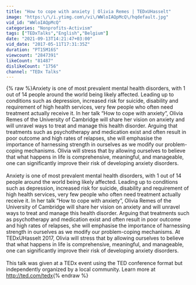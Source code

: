 ```yaml
---
title: "How to cope with anxiety | Olivia Remes | TEDxUHasselt"
image: "https:\/\/i.ytimg.com\/vi\/WWloIAQpMcQ\/hqdefault.jpg"
vid_id: "WWloIAQpMcQ"
categories: "Nonprofits-Activism"
tags: ["TEDxTalks","English","Belgium"]
date: "2021-09-13T14:21:47+03:00"
vid_date: "2017-05-11T17:31:35Z"
duration: "PT15M16S"
viewcount: "2847391"
likeCount: "81487"
dislikeCount: "1756"
channel: "TEDx Talks"
---
```

{% raw %}Anxiety is one of most prevalent mental health disorders, with 1 out of 14 people around the world being likely affected. Leading up to conditions such as depression, increased risk for suicide, disability and requirement of high health services, very few people who often need treatment actually receive it. In her talk “How to cope with anxiety”, Olivia Remes of the University of Cambridge will share her vision on anxiety and will unravel ways to treat and manage this health disorder. Arguing that treatments such as psychotherapy and medication exist and often result in poor outcome and high rates of relapses, she will emphasise the importance of harnessing strength in ourselves as we modify our problem-coping mechanisms. Olivia will stress that by allowing ourselves to believe that what happens in life is comprehensive, meaningful, and manageable, one can significantly improve their risk of developing anxiety disorders. <br /><br />Anxiety is one of most prevalent mental health disorders, with 1 out of 14 people around the world being likely affected. Leading up to conditions such as depression, increased risk for suicide, disability and requirement of high health services, very few people who often need treatment actually receive it. In her talk “How to cope with anxiety”, Olivia Remes of the University of Cambridge will share her vision on anxiety and will unravel ways to treat and manage this health disorder. Arguing that treatments such as psychotherapy and medication exist and often result in poor outcome and high rates of relapses, she will emphasise the importance of harnessing strength in ourselves as we modify our problem-coping mechanisms. At TEDxUHasselt 2017, Olivia will stress that by allowing ourselves to believe that what happens in life is comprehensive, meaningful, and manageable, one can significantly improve their risk of developing anxiety disorders. <br /><br />This talk was given at a TEDx event using the TED conference format but independently organized by a local community. Learn more at <a rel="nofollow" target="blank" href="http://ted.com/tedx">http://ted.com/tedx</a>{% endraw %}

